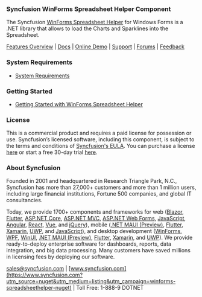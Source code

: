 ### Syncfusion WinForms Spreadsheet Helper Component
The Syncfusion [WinForms Spreadsheet Helper](https://www.syncfusion.com/winforms-ui-controls/spreadsheet?utm_source=nuget&utm_medium=listing&utm_campaign=winforms-spreadsheethelper-nuget) for Windows Forms is a .NET library that allows to load the Charts and Sparklines into the Spreadsheet.

[Features Overview](https://www.syncfusion.com/winforms-ui-controls/spreadsheet?utm_source=nuget&utm_medium=listing&utm_campaign=winforms-spreadsheethelper-nuget) | [Docs](https://help.syncfusion.com/windowsforms/spreadsheet/shapes?utm_source=nuget&utm_medium=listing&utm_campaign=winforms-spreadsheethelper-nuget) | [Online Demo](https://github.com/syncfusion/winforms-demos?utm_source=nuget&utm_medium=listing&utm_campaign=winforms-spreadsheethelper-nuget) | [Support](https://www.syncfusion.com/support/directtrac/incidents/newincident?utm_source=nuget&utm_medium=listing&utm_campaign=winforms-spreadsheethelper-nuget) | [Forums](https://www.syncfusion.com/forums/windowsforms?utm_source=nuget&utm_medium=listing&utm_campaign=winforms-spreadsheethelper-nuget) | [Feedback](https://www.syncfusion.com/feedback/winforms?utm_source=nuget&utm_medium=listing&utm_campaign=winforms-spreadsheethelper-nuget)

### System Requirements

* [System Requirements](https://help.syncfusion.com/windowsforms/installation/system-requirements?utm_source=nuget&utm_medium=listing&utm_campaign=winforms-spreadsheethelper-nuget)

### Getting Started

* [Getting Started with WinForms Spreadsheet Helper](https://help.syncfusion.com/windowsforms/spreadsheet/shapes?utm_source=nuget&utm_medium=listing&utm_campaign=winforms-spreadsheethelper-nuget)

### License

This is a commercial product and requires a paid license for possession or use. Syncfusion’s licensed software, including this component, is subject to the terms and conditions of [Syncfusion's EULA](https://www.syncfusion.com/eula/es/?utm_source=nuget&utm_medium=listing&utm_campaign=winforms-spreadsheethelper-nuget). You can purchase a license [here](https://www.syncfusion.com/sales/products?utm_source=nuget&utm_medium=listing&utm_campaign=winforms-spreadsheethelper-nuget) or start a free 30-day trial [here](https://www.syncfusion.com/account/manage-trials/start-trials?utm_source=nuget&utm_medium=listing&utm_campaign=winforms-spreadsheethelper-nuget).

### About Syncfusion

Founded in 2001 and headquartered in Research Triangle Park, N.C., Syncfusion has more than 27,000+ customers and more than 1 million users, including large financial institutions, Fortune 500 companies, and global IT consultancies.
 
Today, we provide 1700+ components and frameworks for web ([Blazor](https://www.syncfusion.com/blazor-components?utm_source=nuget&utm_medium=listing&utm_campaign=winforms-spreadsheethelper-nuget), [Flutter](https://www.syncfusion.com/flutter-widgets?utm_source=nuget&utm_medium=listing&utm_campaign=winforms-spreadsheethelper-nuget), [ASP.NET Core](https://www.syncfusion.com/aspnet-core-ui-controls?utm_source=nuget&utm_medium=listing&utm_campaign=winforms-spreadsheethelper-nuget), [ASP.NET MVC](https://www.syncfusion.com/aspnet-mvc-ui-controls?utm_source=nuget&utm_medium=listing&utm_campaign=winforms-spreadsheethelper-nuget), [ASP.NET Web Forms](https://www.syncfusion.com/jquery/aspnet-webforms-ui-controls?utm_source=nuget&utm_medium=listing&utm_campaign=winforms-spreadsheethelper-nuget), [JavaScript](https://www.syncfusion.com/javascript-ui-controls?utm_source=nuget&utm_medium=listing&utm_campaign=winforms-spreadsheethelper-nuget), [Angular](https://www.syncfusion.com/angular-ui-components?utm_source=nuget&utm_medium=listing&utm_campaign=winforms-spreadsheethelper-nuget), [React](https://www.syncfusion.com/react-ui-components?utm_source=nuget&utm_medium=listing&utm_campaign=winforms-spreadsheethelper-nuget), [Vue](https://www.syncfusion.com/vue-ui-components?utm_source=nuget&utm_medium=listing&utm_campaign=winforms-spreadsheethelper-nuget), and [jQuery](https://www.syncfusion.com/jquery-ui-widgets?utm_source=nuget&utm_medium=listing&utm_campaign=winforms-spreadsheethelper-nuget)), mobile ([.NET MAUI (Preview)](https://www.syncfusion.com/maui-controls?utm_source=nuget&utm_medium=listing&utm_campaign=winforms-spreadsheethelper-nuget), [Flutter](https://www.syncfusion.com/flutter-widgets?utm_source=nuget&utm_medium=listing&utm_campaign=winforms-spreadsheethelper-nuget), [Xamarin](https://www.syncfusion.com/xamarin-ui-controls?utm_source=nuget&utm_medium=listing&utm_campaign=winforms-spreadsheethelper-nuget), [UWP](https://www.syncfusion.com/uwp-ui-controls?utm_source=nuget&utm_medium=listing&utm_campaign=winforms-spreadsheethelper-nuget), and [JavaScript](https://www.syncfusion.com/javascript-ui-controls?utm_source=nuget&utm_medium=listing&utm_campaign=winforms-spreadsheethelper-nuget)), and desktop development ([WinForms](https://www.syncfusion.com/winforms-ui-controls?utm_source=nuget&utm_medium=listing&utm_campaign=winforms-spreadsheethelper-nuget), [WPF](https://www.syncfusion.com/wpf-controls?utm_source=nuget&utm_medium=listing&utm_campaign=winforms-spreadsheethelper-nuget), [WinUI](https://www.syncfusion.com/winui-controls?utm_source=nuget&utm_medium=listing&utm_campaign=winforms-spreadsheethelper-nuget), [.NET MAUI (Preview)](https://www.syncfusion.com/maui-controls?utm_source=nuget&utm_medium=listing&utm_campaign=winforms-spreadsheethelper-nuget), [Flutter](https://www.syncfusion.com/flutter-widgets?utm_source=nuget&utm_medium=listing&utm_campaign=winforms-spreadsheethelper-nuget), [Xamarin](https://www.syncfusion.com/xamarin-ui-controls?utm_source=nuget&utm_medium=listing&utm_campaign=winforms-spreadsheethelper-nuget), and [UWP](https://www.syncfusion.com/uwp-ui-controls?utm_source=nuget&utm_medium=listing&utm_campaign=winforms-spreadsheethelper-nuget)). We provide ready-to-deploy enterprise software for dashboards, reports, data integration, and big data processing. Many customers have saved millions in licensing fees by deploying our software.

[sales@syncfusion.com](mailto:sales@syncfusion.com?Subject=Syncfusion%20WinForms%20Spreadsheet%Helper-%20NuGet) | [www.syncfusion.com](https://www.syncfusion.com?utm_source=nuget&utm_medium=listing&utm_campaign=winforms-spreadsheethelper-nuget) | Toll Free: 1-888-9 DOTNET


